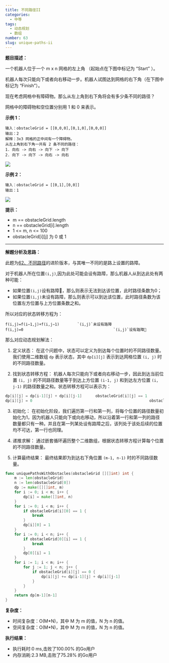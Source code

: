 ```yaml
---
title: 不同路径II
categories:
  - 中等
tags:
  - 动态规划
  - 数组
number: 63
slug: unique-paths-ii
---
```


**题目描述：**

一个机器人位于一个 m x n 网格的左上角 （起始点在下图中标记为 “Start” ）。

机器人每次只能向下或者向右移动一步。机器人试图达到网格的右下角（在下图中标记为 “Finish”）。

现在考虑网格中有障碍物。那么从左上角到右下角将会有多少条不同的路径？

网格中的障碍物和空位置分别用 1 和 0 来表示。

**示例 1：**

```
输入：obstacleGrid = [[0,0,0],[0,1,0],[0,0,0]] 
输出：2 
解释：3x3 网格的正中间有一个障碍物。 
从左上角到右下角一共有 2 条不同的路径： 
1. 向右 -> 向右 -> 向下 -> 向下 
2. 向下 -> 向下 -> 向右 -> 向右 
```
![](/img/leetcode/63不同路径II/robot1.jpg)

**示例 2：**
```
输入：obstacleGrid = [[0,1],[0,0]] 
输出：1
```

![](/img/leetcode/63不同路径II/robot2.jpg)

**提示：**
- m == obstacleGrid.length
- n == obstacleGrid[i].length
- 1 <= m, n <= 100 
- obstacleGrid[i][j] 为 0 或 1

---
**解题分析及思路：**

此题为[62、不同路径](../leetcode/62不同路径)的进阶版本，与其唯一不同的是路上设置的路障。

对于机器人所在位置`(i,j)`,因为此处可能会设有路障，那么机器人从到达此处有两种可能：

- 如果位置`(i,j)`设有路障🚧，那么则表示无法到达该位置，此时路径条数为0；
- 如果位置`(i,j)`未设有路障，那么则表示可以到达该位置，此时路径条数为该位置左方位置与上方位置条数之和。

所以对应的状态转移方程为：

````
f(i,j)=f(i−1,j)+f(i,j−1)		`(i,j)`未设有路障
f(i,j)=0										`(i,j)`设有路障🚧
````

那么对应动态规划解法：

1. 定义状态： 在这个问题中，状态可以定义为到达每个位置时的不同路径数量。我们使用二维数组 `dp` 表示状态，其中 `dp[i][j]` 表示到达网格位置 `(i, j)` 时的不同路径数量。

2. 找到状态转移方程： 机器人每次只能向下或者向右移动一步，因此到达当前位置 `(i, j)` 的不同路径数量等于到达上方位置 `(i-1, j)` 和到达左方位置 `(i, j-1)` 的路径数量之和。状态转移方程可以表示为：
```go
dp[i][j] = dp[i-1][j] + dp[i][j-1]		obstacleGrid[i][j] == 1
dp[i][j] = 0													obstacleGrid[i][j] == 0
```
3. 初始化： 在初始化阶段，我们遍历第一行和第一列，将每个位置的路径数量初始化为1，因为机器人只能向下或向右移动，所以沿着第一行和第一列的路径数量都只有一种。并且在第一列某处设有路障之后，该列处于该处后续的位置均不可达，第一行也同理。

4. 递推求解： 通过嵌套循环遍历整个二维数组，根据状态转移方程计算每个位置的不同路径数量。

5. 计算最终结果： 最终结果即为到达右下角位置 `(m-1, n-1)` 时的不同路径数量。

```go
func uniquePathsWithObstacles(obstacleGrid [][]int) int {
	m := len(obstacleGrid)
	n := len(obstacleGrid[0])
	dp := make([][]int, m)
	for i := 0; i < m; i++ {
		dp[i] = make([]int, n)
	}
	for i := 0; i < m; i++ {
		if obstacleGrid[i][0] == 1 {
			break
		}
		dp[i][0] = 1
	}
	for i := 0; i < n; i++ {
		if obstacleGrid[0][i] == 1 {
			break
		}
		dp[0][i] = 1
	}
	for i := 1; i < m; i++ {
		for j := 1; j < n; j++ {
			if obstacleGrid[i][j] == 0 {
				dp[i][j] += dp[i-1][j] + dp[i][j-1]
			}
		}
	}
	return dp[m-1][n-1]
}
```

**复杂度：**

- 时间复杂度：O(M*N)，其中 M 为 m 的值，N 为 n 的值。
- 空间复杂度：O(M*N)，其中 M 为 m 的值，N 为 n 的值。

**执行结果：**

- 执行耗时:0 ms,击败了100.00% 的Go用户
- 内存消耗:2.3 MB,击败了75.28% 的Go用户
